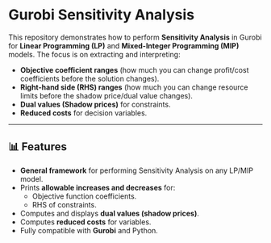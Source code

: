 # Gurobi Sensitivity Analysis

This repository demonstrates how to perform **Sensitivity Analysis** in Gurobi for **Linear Programming (LP)** and **Mixed-Integer Programming (MIP)** models. The focus is on extracting and interpreting:
- **Objective coefficient ranges** (how much you can change profit/cost coefficients before the solution changes).
- **Right-hand side (RHS) ranges** (how much you can change resource limits before the shadow price/dual value changes).
- **Dual values (Shadow prices)** for constraints.
- **Reduced costs** for decision variables.

---

## 📊 Features

- **General framework** for performing Sensitivity Analysis on any LP/MIP model.
- Prints **allowable increases and decreases** for:
  - Objective function coefficients.
  - RHS of constraints.
- Computes and displays **dual values (shadow prices)**.
- Computes **reduced costs** for variables.
- Fully compatible with **Gurobi** and Python.
